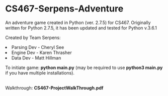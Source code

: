 # CS467-Serpens-Adventure
An adventure game created in Python (ver. 2.7.5) for CS467.  Originally written for Python 2.7.5, it has been updated and tested for Python v.3.6.1

Created by Team Serpens:
<li>Parsing Dev - Cheryl See
<li>Engine Dev - Karen Thrasher
<li>Data Dev - Matt Hillman

To initiate game: <b>python main.py</b> (may be required to use <b>python3 main.py</b> if you have multiple installations).

<br>Walkthrough: <b>CS467-ProjectWalkThrough.pdf</b>
